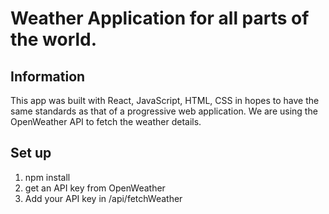 # Weather Application for all parts of the world.



## Information
This app was built with React, JavaScript, HTML, CSS in hopes to have the same standards as that of a progressive web application. We are using the OpenWeather API to fetch the weather details.

## Set up
1. npm install
2. get an API key from OpenWeather
3. Add your API key in /api/fetchWeather